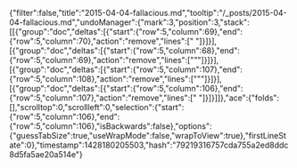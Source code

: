 {"filter":false,"title":"2015-04-04-fallacious.md","tooltip":"/_posts/2015-04-04-fallacious.md","undoManager":{"mark":3,"position":3,"stack":[[{"group":"doc","deltas":[{"start":{"row":5,"column":69},"end":{"row":5,"column":70},"action":"remove","lines":[" "]}]}],[{"group":"doc","deltas":[{"start":{"row":5,"column":68},"end":{"row":5,"column":69},"action":"remove","lines":["\""]}]}],[{"group":"doc","deltas":[{"start":{"row":5,"column":107},"end":{"row":5,"column":108},"action":"remove","lines":["\""]}]}],[{"group":"doc","deltas":[{"start":{"row":5,"column":106},"end":{"row":5,"column":107},"action":"remove","lines":[" "]}]}]]},"ace":{"folds":[],"scrolltop":0,"scrollleft":0,"selection":{"start":{"row":5,"column":106},"end":{"row":5,"column":106},"isBackwards":false},"options":{"guessTabSize":true,"useWrapMode":false,"wrapToView":true},"firstLineState":0},"timestamp":1428180205503,"hash":"79219316757cda755a2ed8ddc8d5fa5ae20a514e"}